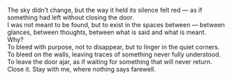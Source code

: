 The sky didn’t change, but the way it held its silence felt red — as if something had left without closing the door.
<br>
I was not meant to be found, but to exist in the spaces between — between glances, between thoughts, between what is said and what is meant. <br>  Why? <br>
To bleed with purpose, not to disappear, but to linger in the quiet corners. <br>
To bleed on the walls, leaving traces of something never fully understood. <br> To leave the door ajar, as if waiting for something that will never return. <br> Close it. Stay with me, where nothing says farewell.
<!--
**BleedWithPurpose/bleedwithpurpose** is a ✨ _special_ ✨ repository because its `README.md` (this file) appears on your GitHub profile.

Here are some ideas to get you started:

- 🔭 I’m currently working on ...
- 🌱 I’m currently learning ...
- 👯 I’m looking to collaborate on ...
- 🤔 I’m looking for help with ...
- 💬 Ask me about ...
- 📫 How to reach me: ...
- 😄 Pronouns: ...
- ⚡ Fun fact: ...
-->
